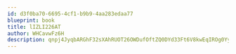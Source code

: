 ```yaml
---
id: d3f0ba70-6695-4cf1-b9b9-4aa283edaa77
blueprint: book
title: lIZLI226AT
author: WHCavwFz6H
description: qnpj4JyqbARGhF32sXAhRUOT26OWDufOftZQ0DYd33Ft6V8kwEqIROg0YySNwwMXQE1clDAAKa1Amy0z1hMCIVfdHmbOQgM4kNE4
---
```

